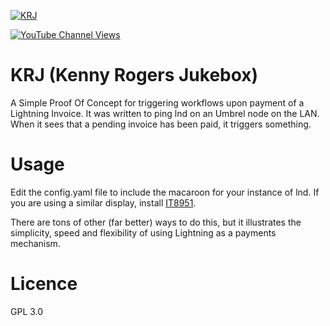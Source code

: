 
[![KRJ](http://img.youtube.com/vi/uhBFoG40qGA/0.jpg)](http://www.youtube.com/watch?v=uhBFoG40qGA "Video Title")

[![YouTube Channel Views](https://img.shields.io/youtube/channel/views/UCz5BOU9J9pB_O0B8-rDjCWQ?label=YouTube&style=social)](https://www.youtube.com/channel/UCz5BOU9J9pB_O0B8-rDjCWQ)

# KRJ (Kenny Rogers Jukebox)

A Simple Proof Of Concept for triggering workflows upon payment of a Lightning Invoice. It was written to ping lnd on an Umbrel node on the LAN. When it sees that a pending invoice has been paid, it triggers something.

# Usage

Edit the config.yaml file to include the macaroon for your instance of lnd. If you are using a similar display, install [IT8951](https://github.com/GregDMeyer/IT8951).

There are tons of other (far better) ways to do this, but it illustrates the simplicity, speed and flexibility of using Lightning as a payments mechanism.

# Licence

GPL 3.0
